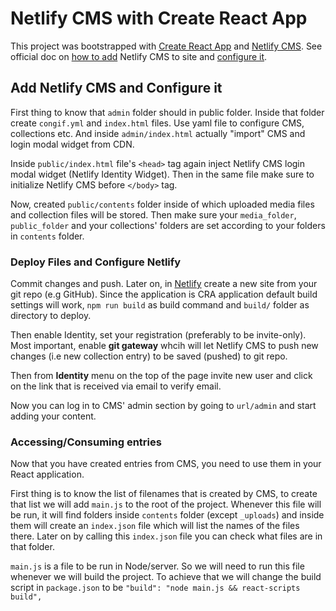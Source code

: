 # Netlify CMS with Create React App

This project was bootstrapped with [Create React App](https://github.com/facebook/create-react-app) and [Netlify CMS](https://www.netlifycms.org/). See official doc on [how to add](https://www.netlifycms.org/docs/add-to-your-site/) Netlify CMS to site and [configure it](https://www.netlifycms.org/docs/configuration-options/).

## Add Netlify CMS and Configure it

First thing to know that `admin` folder should in public folder. Inside that folder create `congif.yml` and `index.html` files. Use yaml file to configure CMS, collections etc. And inside `admin/index.html` actually "import" CMS and login modal widget from CDN.

Inside `public/index.html` file's `<head>` tag again inject Netlify CMS login modal widget (Netlify Identity Widget). Then in the same file make sure to initialize Netlify CMS before `</body>` tag.

Now, created `public/contents` folder inside of which uploaded media files and collection files will be stored. Then make sure your `media_folder`, `public_folder` and your collections' folders are set according to your folders in `contents` folder.

### Deploy Files and Configure Netlify

Commit changes and push. Later on, in [Netlify](https://netlify.com) create a new site from your git repo (e.g GitHub). Since the application is CRA application default build settings will work, `npm run build` as build command and `build/` folder as directory to deploy.

Then enable Identity, set your registration (preferably to be invite-only). Most important, enable **git gateway** whcih will let Netlify CMS to push new changes (i.e new collection entry) to be saved (pushed) to git repo.

Then from **Identity** menu on the top of the page invite new user and click on the link that is received via email to verify email.

Now you can log in to CMS' admin  section by going to `url/admin` and start adding your content.

### Accessing/Consuming entries

Now that you have created entries from CMS, you need to use them in your React application. 

First thing is to know the list of filenames that is created by CMS, to create that list we will add `main.js` to the root of the project. Whenever this file will be run, it will find folders inside `contents` folder (except `_uploads`) and inside them will create an `index.json` file which will list the names of the files there. Later on by calling this `index.json` file you can check what files are in that folder.

`main.js` is a file to be run in Node/server. So we will need to run this file whenever we will build the project. To achieve that we will change the build script in `package.json` to be `"build": "node main.js && react-scripts build",`
